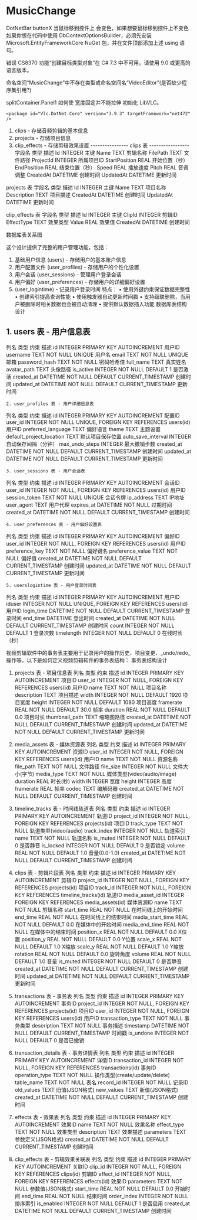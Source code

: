 # MusicChange

 DotNetBar  buttonX 当鼠标移到控件上 会变色，如果想要鼠标移到控件上不变色
 如果你想在代码中使用 DbContextOptionsBuilder，必须先安装 Microsoft.EntityFrameworkCore NuGet 包，并在文件顶部添加上述 using 语句。

错误	CS8370	功能“创建目标类型对象”在 C# 7.3 中不可用。请使用 9.0 或更高的语言版本。

命名空间“MusicChange”中不存在类型或命名空间名“VideoEditor”(是否缺少程序集引用?)

splitContainer.Panel1 如何使 宽度固定并不能拉伸
初始化 LibVLC。

 <!--<package id="Vlc.DotNet.Core" version="3.1.0" targetFramework="net472" />
  <package id="Vlc.DotNet.Core.Interops" version="3.1.0" targetFramework="net472" />
  <package id="Vlc.DotNet.Forms" version="3.1.0" targetFramework="net472" />-->
   <!--<package id="Vlc.DotNet.Core" version="3.9.3" targetFramework="net472" />
  <package id="Vlc.DotNet.Core.Interops" version="3.9.3" targetFramework="net472" />
  <package id="Vlc.DotNet.Forms" version="3.9.3" targetFramework="net472" />-->

    <package id="Vlc.DotNet.Core" version="3.9.3" targetFramework="net472" />
  <package id="Vlc.DotNet.Core.Interops" version="3.9.3" targetFramework="net472" />
  <package id="Vlc.DotNet.Forms" version="3.9.3" targetFramework="net472" />


1.	clips - 存储音频剪辑的基本信息
2.	projects - 存储项目信息
3.	clip_effects - 存储剪辑效果设置
----------------  clips 表  -----------------
字段名	类型	描述
Id		INTEGER	主键
Name		TEXT	剪辑名称
FilePath	TEXT	文件路径
ProjectId	INTEGER	所属项目ID
StartPosition	REAL	开始位置（秒）
EndPosition	REAL	结束位置（秒）
Speed		REAL	播放速度
Pitch		REAL	音调调整
CreatedAt	DATETIME	创建时间
UpdatedAt	DATETIME	更新时间

projects 表
字段名	类型	描述
Id		INTEGER	主键
Name		TEXT	项目名称
Description	TEXT	项目描述
CreatedAt	DATETIME	创建时间
UpdatedAt	DATETIME	更新时间

clip_effects 表
字段名	类型	描述
Id		INTEGER	主键
ClipId	INTEGER	剪辑ID
EffectType	TEXT	效果类型
Value	REAL	效果值
CreatedAt	DATETIME	创建时间

数据库表关系图
 
这个设计提供了完整的用户管理功能，包括：
1.	基础用户信息 (users) - 存储用户的基本账户信息
2.	用户配置文件 (user_profiles) - 存储用户的个性化设置
3.	用户会话 (user_sessions) - 管理用户登录会话
4.	用户偏好 (user_preferences) - 存储用户的详细偏好设置
5.	 (user_logintime)   - 记录用户登录时间
特点：
•	使用外键约束保证数据完整性
•	创建索引提高查询性能
•	使用触发器自动更新时间戳
•	支持级联删除，当用户被删除时相关数据也会被自动清理
•	提供默认数据插入功能
	数据库表结构设计

## 1. users 表 - 用户信息表
列名			类型		约束					描述
id			INTEGER	PRIMARY KEY AUTOINCREMENT	用户ID
username		TEXT	NOT NULL UNIQUE	用户名
email	TEXT		NOT NULL UNIQUE	邮箱
password_hash	TEXT	NOT NULL	密码哈希值
full_name		TEXT		真实姓名
avatar_path		TEXT		头像路径
is_active		INTEGER	NOT NULL DEFAULT 1	是否激活
created_at		DATETIME	NOT NULL DEFAULT CURRENT_TIMESTAMP	创建时间
updated_at		DATETIME	NOT NULL DEFAULT CURRENT_TIMESTAMP	更新时间

	2. user_profiles 表 - 用户详细信息表
列名					类型	约束	描述
id					INTEGER	PRIMARY KEY AUTOINCREMENT	配置ID
user_id				INTEGER	NOT NULL UNIQUE, FOREIGN KEY REFERENCES users(id)	用户ID
preferred_language		TEXT		偏好语言
theme					TEXT		主题设置
default_project_location	TEXT		默认项目保存位置
auto_save_interval		INTEGER		自动保存间隔（分钟）
max_undo_steps			INTEGER		最大撤销步数
created_at				DATETIME	NOT NULL DEFAULT CURRENT_TIMESTAMP	创建时间
updated_at				DATETIME	NOT NULL DEFAULT CURRENT_TIMESTAMP	更新时间

	3. user_sessions 表 - 用户会话表
列名			类型	约束	描述
id			INTEGER	PRIMARY KEY AUTOINCREMENT	会话ID
user_id		INTEGER	NOT NULL, FOREIGN KEY REFERENCES users(id)	用户ID
session_token	TEXT	NOT NULL UNIQUE	会话令牌
ip_address		TEXT		IP地址
user_agent		TEXT		用户代理
expires_at		DATETIME	NOT NULL	过期时间
created_at		DATETIME	NOT NULL DEFAULT CURRENT_TIMESTAMP	创建时间

	4. user_preferences 表 - 用户偏好设置表
列名				类型	约束	描述
id				INTEGER	PRIMARY KEY AUTOINCREMENT	偏好ID
user_id			INTEGER	NOT NULL, FOREIGN KEY REFERENCES users(id)	用户ID
preference_key		TEXT	NOT NULL	偏好键名
preference_value		TEXT	NOT NULL	偏好值
created_at			DATETIME	NOT NULL DEFAULT CURRENT_TIMESTAMP	创建时间
updated_at			DATETIME	NOT NULL DEFAULT CURRENT_TIMESTAMP	更新时间

	5. userslogintime 表 - 用户登录时间表
列名			类型	约束	描述
id			INTEGER	PRIMARY KEY AUTOINCREMENT	用户ID
iduser		INTEGER	NOT NULL UNIQUE, FOREIGN KEY REFERENCES users(id)	用户ID
login_time		DATETIME	NOT NULL DEFAULT CURRENT_TIMESTAMP	登录时间
end_time		DATETIME		登出时间
created_at		DATETIME	NOT NULL DEFAULT CURRENT_TIMESTAMP	创建时间
count 		INTEGER	NOT NULL DEFAULT 1	登录次数
timelength		INTEGER	NOT NULL DEFAULT 0	在线时长（秒）



视频剪辑软件中的事务表主要用于记录用户的操作历史、项目变更、_undo/redo_操作等。以下是如何定义视频剪辑软件的事务表结构：
事务表结构设计
1. projects 表 - 项目信息表
列名	类型	约束	描述
id	INTEGER	PRIMARY KEY AUTOINCREMENT	项目ID
user_id	INTEGER	NOT NULL, FOREIGN KEY REFERENCES users(id)	用户ID
name	TEXT	NOT NULL	项目名称
description	TEXT		项目描述
width	INTEGER	NOT NULL DEFAULT 1920	项目宽度
height	INTEGER	NOT NULL DEFAULT 1080	项目高度
framerate	REAL	NOT NULL DEFAULT 30.0	帧率
duration	REAL	NOT NULL DEFAULT 0.0	项目时长
thumbnail_path	TEXT		缩略图路径
created_at	DATETIME	NOT NULL DEFAULT CURRENT_TIMESTAMP	创建时间
updated_at	DATETIME	NOT NULL DEFAULT CURRENT_TIMESTAMP	更新时间


2. media_assets 表 - 媒体资源表
列名	类型	约束	描述
id	INTEGER	PRIMARY KEY AUTOINCREMENT	资源ID
user_id	INTEGER	NOT NULL, FOREIGN KEY REFERENCES users(id)	用户ID
name	TEXT	NOT NULL	资源名称
file_path	TEXT	NOT NULL	文件路径
file_size	INTEGER	NOT NULL	文件大小(字节)
media_type	TEXT	NOT NULL	媒体类型(video/audio/image)
duration	REAL		时长(秒)
width	INTEGER		宽度
height	INTEGER		高度
framerate	REAL		帧率
codec	TEXT		编解码器
created_at	DATETIME	NOT NULL DEFAULT CURRENT_TIMESTAMP	创建时间

3. timeline_tracks 表 - 时间线轨道表
列名	类型	约束	描述
id	INTEGER	PRIMARY KEY AUTOINCREMENT	轨道ID
project_id	INTEGER	NOT NULL, FOREIGN KEY REFERENCES projects(id)	项目ID
track_type	TEXT	NOT NULL	轨道类型(video/audio)
track_index	INTEGER	NOT NULL	轨道索引
name	TEXT	NOT NULL	轨道名称
is_muted	INTEGER	NOT NULL DEFAULT 0	是否静音
is_locked	INTEGER	NOT NULL DEFAULT 0	是否锁定
volume	REAL	NOT NULL DEFAULT 1.0	音量(0.0-1.0)
created_at	DATETIME	NOT NULL DEFAULT CURRENT_TIMESTAMP	创建时间

 4. clips 表 - 剪辑片段表
列名	类型	约束	描述
id	INTEGER	PRIMARY KEY AUTOINCREMENT	剪辑ID
project_id	INTEGER	NOT NULL, FOREIGN KEY REFERENCES projects(id)	项目ID
track_id	INTEGER	NOT NULL, FOREIGN KEY REFERENCES timeline_tracks(id)	轨道ID
media_asset_id	INTEGER	FOREIGN KEY REFERENCES media_assets(id)	媒体资源ID
name	TEXT	NOT NULL	剪辑名称
start_time	REAL	NOT NULL	在时间线上的开始时间
end_time	REAL	NOT NULL	在时间线上的结束时间
media_start_time	REAL	NOT NULL DEFAULT 0.0	在媒体中的开始时间
media_end_time	REAL	NOT NULL	在媒体中的结束时间
position_x	REAL	NOT NULL DEFAULT 0.0	X位置
position_y	REAL	NOT NULL DEFAULT 0.0	Y位置
scale_x	REAL	NOT NULL DEFAULT 1.0	X缩放
scale_y	REAL	NOT NULL DEFAULT 1.0	Y缩放
rotation	REAL	NOT NULL DEFAULT 0.0	旋转角度
volume	REAL	NOT NULL DEFAULT 1.0	音量
is_muted	INTEGER	NOT NULL DEFAULT 0	是否静音
created_at	DATETIME	NOT NULL DEFAULT CURRENT_TIMESTAMP	创建时间
updated_at	DATETIME	NOT NULL DEFAULT CURRENT_TIMESTAMP	更新时间
5. transactions 表 - 事务表
列名	类型	约束	描述
id	INTEGER	PRIMARY KEY AUTOINCREMENT	事务ID
project_id	INTEGER	NOT NULL, FOREIGN KEY REFERENCES projects(id)	项目ID
user_id	INTEGER	NOT NULL, FOREIGN KEY REFERENCES users(id)	用户ID
transaction_type	TEXT	NOT NULL	事务类型
description	TEXT	NOT NULL	事务描述
timestamp	DATETIME	NOT NULL DEFAULT CURRENT_TIMESTAMP	时间戳
is_undone	INTEGER	NOT NULL DEFAULT 0	是否已撤销
6. transaction_details 表 - 事务详情表
列名	类型	约束	描述
id	INTEGER	PRIMARY KEY AUTOINCREMENT	详情ID
transaction_id	INTEGER	NOT NULL, FOREIGN KEY REFERENCES transactions(id)	事务ID
operation_type	TEXT	NOT NULL	操作类型(create/update/delete)
table_name	TEXT	NOT NULL	表名
record_id	INTEGER	NOT NULL	记录ID
old_values	TEXT		旧值(JSON格式)
new_values	TEXT		新值(JSON格式)
created_at	DATETIME	NOT NULL DEFAULT CURRENT_TIMESTAMP	创建时间
7. effects 表 - 效果表
列名	类型	约束	描述
id	INTEGER	PRIMARY KEY AUTOINCREMENT	效果ID
name	TEXT	NOT NULL	效果名称
effect_type	TEXT	NOT NULL	效果类型
description	TEXT		效果描述
parameters	TEXT		参数定义(JSON格式)
created_at	DATETIME	NOT NULL DEFAULT CURRENT_TIMESTAMP	创建时间
8. clip_effects 表 - 剪辑效果关联表
列名	类型	约束	描述
id	INTEGER	PRIMARY KEY AUTOINCREMENT	关联ID
clip_id	INTEGER	NOT NULL, FOREIGN KEY REFERENCES clips(id)	剪辑ID
effect_id	INTEGER	NOT NULL, FOREIGN KEY REFERENCES effects(id)	效果ID
parameters	TEXT	NOT NULL	参数值(JSON格式)
start_time	REAL	NOT NULL DEFAULT 0.0	开始时间
end_time	REAL	NOT NULL	结束时间
order_index	INTEGER	NOT NULL	排序索引
is_enabled	INTEGER	NOT NULL DEFAULT 1	是否启用
created_at	DATETIME	NOT NULL DEFAULT CURRENT_TIMESTAMP	创建时间
